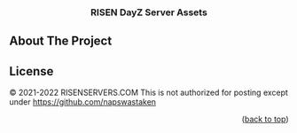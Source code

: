 <h3 align="center">RISEN DayZ Server Assets</h3>















</div>































<!-- ABOUT THE PROJECT -->







## About The Project



 








<!-- LICENSE -->







## License















© 2021-2022 RISENSERVERS.COM
This is not authorized for posting except under https://github.com/napswastaken















<p align="right">(<a href="#readme-top">back to top</a>)</p>




















